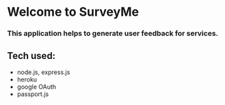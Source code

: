 # Welcome to SurveyMe

### This application helps to generate user feedback for services.


## Tech used:
  - node.js, express.js
  - heroku
  - google OAuth
  - passport.js